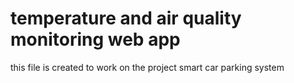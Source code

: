 # temperature and air quality monitoring web app
this file is created to work on the project smart car parking system 
